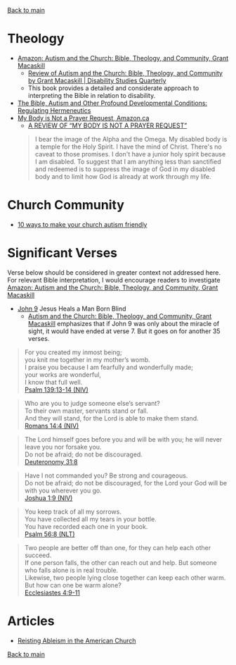 [Back to main](README.md)

# Theology

* [Amazon: Autism and the Church: Bible, Theology, and Community, Grant Macaskill](https://www.amazon.ca/Autism-Church-Bible-Theology-Community/dp/1481311255)
  * [Review of Autism and the Church: Bible, Theology, and Community by Grant Macaskill | Disability Studies Quarterly](https://dsq-sds.org/index.php/dsq/article/view/7887/5876)
  * This book provides a detailed and considerate approach to interpreting the Bible in relation to disability.
* [The Bible, Autism and Other Profound Developmental Conditions: Regulating Hermeneutics](https://www.tandfonline.com/doi/full/10.1080/23312521.2021.1881024)
* [My Body is Not a Prayer Request, Amazon.ca](https://www.amazon.com/Body-Not-Prayer-Request-Disability/dp/1587435454)
  * [A REVIEW OF “MY BODY IS NOT A PRAYER REQUEST”](https://earthandaltarmag.com/posts/a-review-of-my-body-is-not-a-prayer-request)
  > I bear the image of the Alpha and the Omega. My disabled body is a temple for the Holy Spirit. I have the mind of Christ. There's no caveat to those promises. I don't have a junior holy spirit because I am disabled. To suggest that I am anything less than sanctified and redeemed is to suppress the image of God in my disabled body and to limit how God is already at work through my life.


# Church Community

* [10 ways to make your church autism friendly](https://canadianmennonite.org/stories/10-ways-make-your-church-autism-friendly)

# Significant Verses

Verse below should be considered in greater context not addressed here. For relevant Bible interpretation, I would encourage readers to investigate [Amazon: Autism and the Church: Bible, Theology, and Community, Grant Macaskill](https://www.amazon.ca/Autism-Church-Bible-Theology-Community/dp/1481311255)

* [John 9](https://www.biblegateway.com/passage/?search=John%209&version=NIV) Jesus Heals a Man Born Blind
  * [Autism and the Church: Bible, Theology, and Community, Grant Macaskill](https://www.amazon.ca/Autism-Church-Bible-Theology-Community/dp/1481311255) emphasizes that if John 9 was only about the miracle of sight, it would have ended at verse 7. But it goes on for another 35 verses.

> For you created my inmost being;  
> you knit me together in my mother’s womb.  
> I praise you because I am fearfully and wonderfully made;  
> your works are wonderful,  
> I know that full well.  
> [Psalm 139:13-14 (NIV)](https://www.biblegateway.com/passage/?search=Psalm%20139&version=NIV)  

> Who are you to judge someone else’s servant?  
> To their own master, servants stand or fall.  
> And they will stand, for the Lord is able to make them stand.  
> [Romans 14:4 (NIV)](https://www.biblegateway.com/passage/?search=Romans+14%3A4&version=NIV)  

> The Lord himself goes before you and will be with you; he will never leave you nor forsake you.  
> Do not be afraid; do not be discouraged.  
> [Deuteronomy 31:8](https://www.biblegateway.com/passage/?search=Deuteronomy+31%3A8&version=NIV)  

> Have I not commanded you? Be strong and courageous.  
> Do not be afraid; do not be discouraged, for the Lord your God will be with you wherever you go.  
> [Joshua 1:9 (NIV)](https://www.biblegateway.com/passage/?search=Joshua+1%3A9+&version=NIV)  

> You keep track of all my sorrows.  
> You have collected all my tears in your bottle.  
> You have recorded each one in your book.  
> [Psalm 56:8 (NLT)](https://www.biblegateway.com/passage/?search=Psalm+56%3A8&version=NLT)  

> Two people are better off than one, for they can help each other succeed.  
> If one person falls, the other can reach out and help. But someone who falls alone is in real trouble.  
> Likewise, two people lying close together can keep each other warm. But how can one be warm alone?  
> [Ecclesiastes 4:9-11](https://www.biblegateway.com/passage/?search=Ecclesiastes+4%3A9-11&version=NLT)  

# Articles

* [Reisting Ableism in the American Church](https://sojo.net/articles/resisting-ableism-american-church)

[Back to main](README.md)
